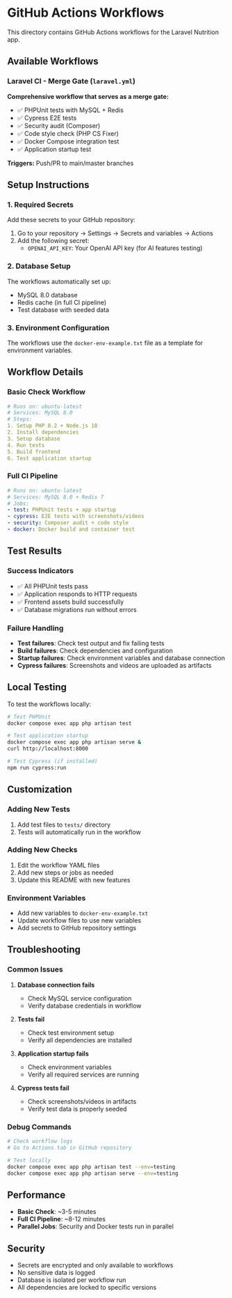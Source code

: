 # GitHub Actions Workflows

This directory contains GitHub Actions workflows for the Laravel Nutrition app.

## Available Workflows

### Laravel CI - Merge Gate (`laravel.yml`)
**Comprehensive workflow that serves as a merge gate:**
- ✅ PHPUnit tests with MySQL + Redis
- ✅ Cypress E2E tests
- ✅ Security audit (Composer)
- ✅ Code style check (PHP CS Fixer)
- ✅ Docker Compose integration test
- ✅ Application startup test

**Triggers:** Push/PR to main/master branches

## Setup Instructions

### 1. Required Secrets
Add these secrets to your GitHub repository:

1. Go to your repository → Settings → Secrets and variables → Actions
2. Add the following secret:
   - `OPENAI_API_KEY`: Your OpenAI API key (for AI features testing)

### 2. Database Setup
The workflows automatically set up:
- MySQL 8.0 database
- Redis cache (in full CI pipeline)
- Test database with seeded data

### 3. Environment Configuration
The workflows use the `docker-env-example.txt` file as a template for environment variables.

## Workflow Details

### Basic Check Workflow
```yaml
# Runs on: ubuntu-latest
# Services: MySQL 8.0
# Steps:
1. Setup PHP 8.2 + Node.js 18
2. Install dependencies
3. Setup database
4. Run tests
5. Build frontend
6. Test application startup
```

### Full CI Pipeline
```yaml
# Runs on: ubuntu-latest
# Services: MySQL 8.0 + Redis 7
# Jobs:
- test: PHPUnit tests + app startup
- cypress: E2E tests with screenshots/videos
- security: Composer audit + code style
- docker: Docker build and container test
```

## Test Results

### Success Indicators
- ✅ All PHPUnit tests pass
- ✅ Application responds to HTTP requests
- ✅ Frontend assets build successfully
- ✅ Database migrations run without errors

### Failure Handling
- **Test failures**: Check test output and fix failing tests
- **Build failures**: Check dependencies and configuration
- **Startup failures**: Check environment variables and database connection
- **Cypress failures**: Screenshots and videos are uploaded as artifacts

## Local Testing

To test the workflows locally:

```bash
# Test PHPUnit
docker compose exec app php artisan test

# Test application startup
docker compose exec app php artisan serve &
curl http://localhost:8000

# Test Cypress (if installed)
npm run cypress:run
```

## Customization

### Adding New Tests
1. Add test files to `tests/` directory
2. Tests will automatically run in the workflow

### Adding New Checks
1. Edit the workflow YAML files
2. Add new steps or jobs as needed
3. Update this README with new features

### Environment Variables
- Add new variables to `docker-env-example.txt`
- Update workflow files to use new variables
- Add secrets to GitHub repository settings

## Troubleshooting

### Common Issues

1. **Database connection fails**
   - Check MySQL service configuration
   - Verify database credentials in workflow

2. **Tests fail**
   - Check test environment setup
   - Verify all dependencies are installed

3. **Application startup fails**
   - Check environment variables
   - Verify all required services are running

4. **Cypress tests fail**
   - Check screenshots/videos in artifacts
   - Verify test data is properly seeded

### Debug Commands
```bash
# Check workflow logs
# Go to Actions tab in GitHub repository

# Test locally
docker compose exec app php artisan test --env=testing
docker compose exec app php artisan serve --env=testing
```

## Performance

- **Basic Check**: ~3-5 minutes
- **Full CI Pipeline**: ~8-12 minutes
- **Parallel Jobs**: Security and Docker tests run in parallel

## Security

- Secrets are encrypted and only available to workflows
- No sensitive data is logged
- Database is isolated per workflow run
- All dependencies are locked to specific versions
